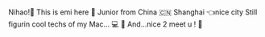 Nihao!👋 This is emi here 👀
<bf/>
Junior from China 🇨🇳 Shanghai 👈nice city
<bf/>
Still figurin cool techs of my Mac... 💻 🌟
<bf/>
And...nice 2 meet u ! 🤝

<!---
emidabest/emidabest is a ✨ special ✨ repository because its `README.md` (this file) appears on your GitHub profile.
You can click the Preview link to take a look at your changes.
--->
